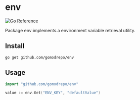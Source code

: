 # env

[![Go Reference](https://pkg.go.dev/badge/github.com/gomodrepo/env.svg)](https://pkg.go.dev/github.com/gomodrepo/env)

Package env implements a environment variable retrieval utility.

## Install

```
go get github.com/gomodrepo/env
```

## Usage

```go
import "github.com/gomodrepo/env"

value := env.Get("ENV_KEY", "defaultValue")
```

